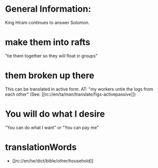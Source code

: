 # General Information:

King Hiram continues to answer Solomon.

# make them into rafts

"tie them together so they will float in groups"

# them broken up there

This can be translated in active form. AT: "my workers untie the logs from each other" (See: [[rc://en/ta/man/translate/figs-activepassive]])

# You will do what I desire

"You can do what I want" or "You can pay me"

# translationWords

* [[rc://en/tw/dict/bible/other/household]]